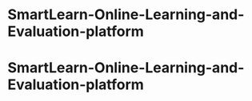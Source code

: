 # SmartLearn-Online-Learning-and-Evaluation-platform
# SmartLearn-Online-Learning-and-Evaluation-platform

